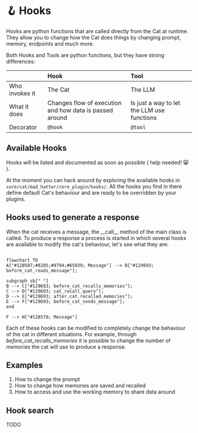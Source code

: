 # &#129693; Hooks

Hooks are python functions that are called directly from the Cat at runtime.  
They allow you to change how the Cat does things by changing prompt, memory, endpoints and much more.

Both Hooks and Tools are python functions, but they have strong differences:

|                    | Hook                                                    | Tool                                                   |
|--------------------|:--------------------------------------------------------|:--------------------------------------------|
| Who invokes it     | The Cat                                                 | The LLM                                     |
| What it does       | Changes flow of execution and how data is passed around | Is just a way to let the LLM use functions  |
| Decorator          | `@hook`                                                 | `@tool`                                     |

## Available Hooks

Hooks will be listed and documented as soon as possible ( help needed! &#128568; ).

At the moment you can hack around by exploring the available hooks in `core/cat/mad_hatter/core_plugin/hooks/`.
All the hooks you find in there define default Cat's behaviour and are ready to be overridden by your plugins.

## Hooks used to generate a response
When the cat receives a message, the \_\_call\_\_ method of the main class is called. To produce a response a process is started in which several hooks are available to modify the cat's behaviour, let's see what they are:

```mermaid

flowchart TD
A["#128587;#8205;#9794;#65039; Message"] --> B["#129693; before_cat_reads_message"];

subgraph sb[" "]
B --> C["#129693; before_cat_recalls_memories"];
C --> D["#129693; cat_recall_query"];
D --> E["#129693; after_cat_recalled_memories"];
E --> F["#129693; before_cat_sends_message"];
end

F --> H["#128570; Message"] 
```

Each of these hooks can be modified to completely change the behaviour of the cat in different situations. For example, through _before_cat_recalls_memories_ it is possible to change the number of memories the cat will use to produce a response.

## Examples

  1. How to change the prompt
  2. How to change how memories are saved and recalled
  3. How to access and use the working memory to share data around

## Hook search

TODO
